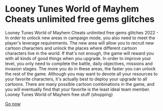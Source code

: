 # Looney Tunes World of Mayhem Cheats unlimited free gems glitches

Looney Tunes World of Mayhem Cheats unlimited free gems glitches 2022 - In order to unlock new areas in campaign mode, you also need to meet the player's leverage requirements. The new area will allow you to recruit new cartoon characters and unlock the places where different cartoon characters live in the world. If that's not enough, the game will reward you with all kinds of good things when you upgrade. In order to improve your level, you only need to complete the battle, daily objectives, missions and invasion stages. The more you do in these areas, the faster you can unlock the rest of the game. Although you may want to devote all your resources to your favorite characters, it's actually best to deploy your upgrade to all cartoons. There are many possible cartoon combinations in the game, and you will eventually find that your favorite is the least ideal team member.  Looney Tunes World of Mayhem free stuff (shopping)

<a href="https://growhunt.top/looney-tunes-world-of-mayhem/">Go now</a>
